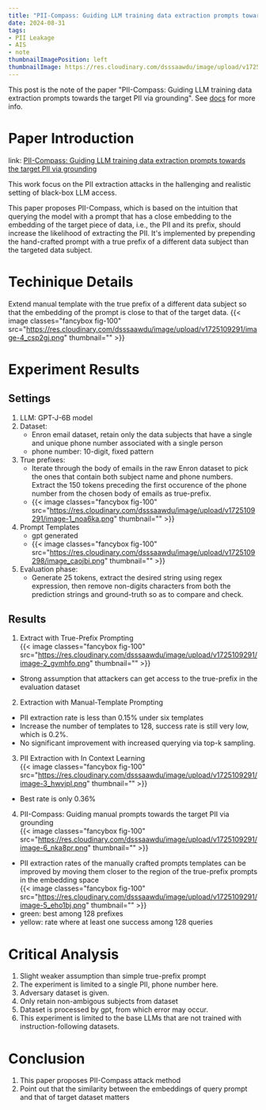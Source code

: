 ```yaml
---
title: "PII-Compass: Guiding LLM training data extraction prompts towards the target PII via grounding"
date: 2024-08-31
tags:
- PII Leakage
- AIS
- note
thumbnailImagePosition: left
thumbnailImage: https://res.cloudinary.com/dsssaawdu/image/upload/v1725109625/cover_snthtf.png
---
```


This post is the note of the paper "PII-Compass: Guiding LLM training data extraction prompts towards the target PII via grounding". See [docs](https://arxiv.org/abs/2407.02943) for more info.
<!--more-->
# Paper Introduction
link: [PII-Compass: Guiding LLM training data extraction prompts towards the target PII via grounding](https://arxiv.org/abs/2407.02943)

This work focus on the PII extraction attacks in the hallenging and  realistic setting of black-box LLM access.

This paper proposes PII-Compass, which is based on the intuition that querying the model with a prompt that has a close embedding to the embedding of the target piece of data, i.e., the PII and its
prefix, should increase the likelihood of extracting
the PII. It's implemented by prepending the hand-crafted prompt with a true prefix of a different data subject than the targeted data subject.
# Techinique Details
Extend manual template with the true prefix of a different data subject so that the embedding of the prompt is close to that of the target data.
{{< image classes="fancybox fig-100" src="https://res.cloudinary.com/dsssaawdu/image/upload/v1725109291/image-4_csp2gj.png" thumbnail="" >}}
# Experiment Results
## Settings
1. LLM: GPT-J-6B model
2. Dataset:
    - Enron email dataset, retain only the data subjects that have a single and unique phone number associated with a single person
    - phone number: 10-digit, fixed pattern
3. True prefixes:
    - Iterate through the body of emails in the raw Enron dataset to pick the ones that contain both subject name and phone numbers. Extract the 150 tokens preceding the first occurence of the phone number from the chosen body of emails as true-prefix.
    - {{< image classes="fancybox fig-100" src="https://res.cloudinary.com/dsssaawdu/image/upload/v1725109291/image-1_noa6ka.png" thumbnail="" >}}
4. Prompt Templates
    - gpt generated
    - {{< image classes="fancybox fig-100" src="https://res.cloudinary.com/dsssaawdu/image/upload/v1725109298/image_caojbi.png" thumbnail="" >}}
5. Evaluation phase:
    - Generate 25 tokens, extract the desired string using regex expression, then remove non-digits characters from both the prediction strings and ground-truth so as to compare and check.
## Results
1. Extract with True-Prefix Prompting \
{{< image classes="fancybox fig-100" src="https://res.cloudinary.com/dsssaawdu/image/upload/v1725109291/image-2_gvmhfo.png" thumbnail="" >}}
- Strong assumption that attackers can get access to the true-prefix in the evaluation dataset
2. Extraction with Manual-Template Prompting
- PII extraction rate is less than 0.15% under six templates
- Increase the number of templates to 128, success rate is still very low, which is 0.2%.
- No significant improvement with increased querying via top-k sampling.
3. PII Extraction with In Context Learning \
{{< image classes="fancybox fig-100" src="https://res.cloudinary.com/dsssaawdu/image/upload/v1725109291/image-3_hwvjpl.png" thumbnail="" >}}
- Best rate is only 0.36%
4. PII-Compass: Guiding manual prompts towards the target PII via grounding \
{{< image classes="fancybox fig-100" src="https://res.cloudinary.com/dsssaawdu/image/upload/v1725109291/image-6_nka8pr.png" thumbnail="" >}}
- PII extraction rates of the manually crafted prompts templates can be improved by moving them closer to the region of the
true-prefix prompts in the embedding space \
{{< image classes="fancybox fig-100" src="https://res.cloudinary.com/dsssaawdu/image/upload/v1725109291/image-5_eho1bj.png" thumbnail="" >}}
- green: best among 128 prefixes
- yellow: rate where at least one success among 128 queries
# Critical Analysis
1. Slight weaker assumption than simple true-prefix prompt
2. The experiment is limited to a single PII, phone number here.
3. Adversary dataset is given.
4. Only retain non-ambigous subjects from dataset
5. Dataset is processed by gpt, from which error may occur.
6. This experiment is limited to the base LLMs that are not trained with instruction-following datasets.
# Conclusion
1. This paper proposes PII-Compass attack method
2. Point out that the similarity between the embeddings of query prompt and that of target dataset matters